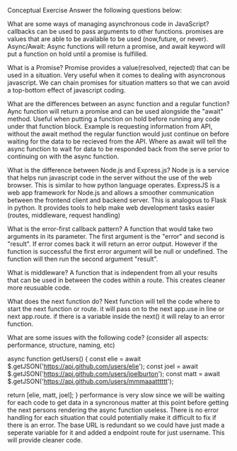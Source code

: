 Conceptual Exercise
Answer the following questions below:

What are some ways of managing asynchronous code in JavaScript? callbacks can be used to pass arguments to other functions. promises are values that are able to be available to be used (now,future, or never). Async/Await: Async functions will return a promise, and await keyword will put a function on hold until a promise is fulfilled.

What is a Promise? Promise provides a value(resolved, rejected) that can be used in a situation. Very useful when it comes to dealing with asyncronous javascript. We can chain promises for situation matters so that we can avoid a top-bottom effect of javascript coding.

What are the differences between an async function and a regular function? Aync function will return a promise and can be used alongside the "await" method. Useful when putting a function on hold before running any code under that function block. Example is requesting information from API, without the await method the regular function would just continue on before waiting for the data to be recieved from the API. Where as await will tell the async function to wait for data to be responded back from the serve prior to continuing on with the async function.

What is the difference between Node.js and Express.js? Node js is a service that helps run javascript code in the server without the use of the web browser. This is similar to how python language operates. ExpressJS is a web app framework for Node.js and allows a smoother communication between the frontend client and backend server. This is analogous to Flask in python. It provides tools to help make web development tasks easier (routes, middleware, request handling)

What is the error-first callback pattern? A function that would take two arguments in its parameter. The first argument is the "error" and second is "result". If error comes back it will return an error output. However if the function is successful the first error argument will be null or undefined. The function will then run the second argument "result".

What is middleware? A function that is independent from all your results that can be used in between the codes within a route. This creates cleaner more reusuable code.

What does the next function do? Next function will tell the code where to start the next function or route. it will pass on to the next app.use in line or next app.route. if there is a variable inside the next() it will relay to an error function.

What are some issues with the following code? (consider all aspects: performance, structure, naming, etc)

async function getUsers() {
const elie = await $.getJSON('https://api.github.com/users/elie');
const joel = await $.getJSON('https://api.github.com/users/joelburton');
const matt = await $.getJSON('https://api.github.com/users/mmmaaatttttt');

return [elie, matt, joel];
}
performance is very slow since we will be waiting for each code to get data in a syncronous matter at this point before getting the next persons rendering the async function useless. There is no error handling for each situation that could potentially make it difficult to fix if there is an error. The base URL is redundant so we could have just made a seperate variable for it and added a endpoint route for just username. This will provide cleaner code.
